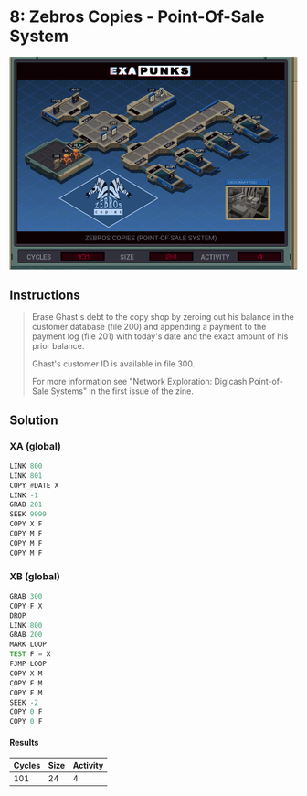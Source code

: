 # 8: Zebros Copies - Point-Of-Sale System

<div align="center"><img src="EXAPUNKS - Zebros Copies (101, 24, 4, 2022-12-05-19-20-53).gif" /></div>

## Instructions
> Erase Ghast's debt to the copy shop by zeroing out his balance in the customer database (file 200) and appending a payment to the payment log (file 201) with today's date and the exact amount of his prior balance.
> 
> Ghast's customer ID is available in file 300.
> 
> For more information see "Network Exploration: Digicash Point-of-Sale Systems" in the first issue of the zine.

## Solution

### XA (global)
```asm
LINK 800
LINK 801
COPY #DATE X
LINK -1
GRAB 201
SEEK 9999
COPY X F
COPY M F
COPY M F
COPY M F
```

### XB (global)
```asm
GRAB 300
COPY F X
DROP
LINK 800
GRAB 200
MARK LOOP
TEST F = X
FJMP LOOP
COPY X M
COPY F M
COPY F M
SEEK -2
COPY 0 F
COPY 0 F
```

#### Results
| Cycles | Size | Activity |
|--------|------|----------|
| 101    | 24   | 4        |
